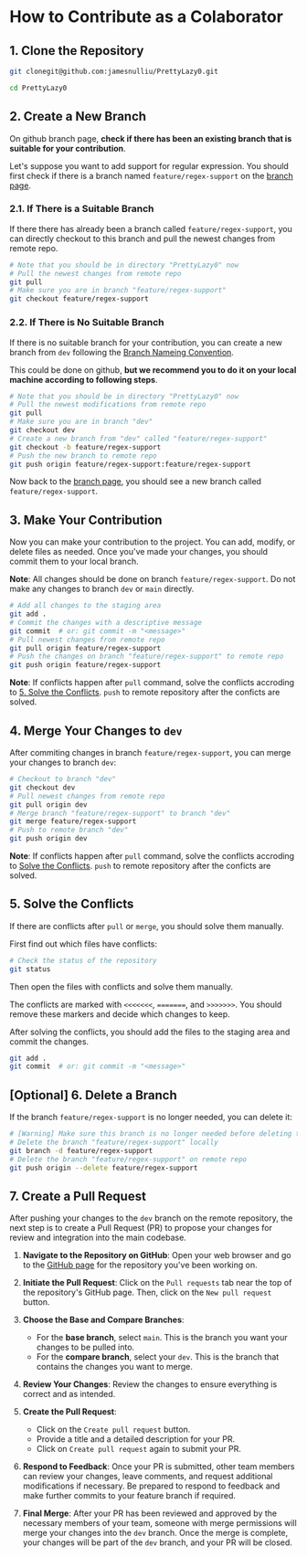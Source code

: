 # How to Contribute as a Colaborator

## 1. Clone the Repository

```bash
git clonegit@github.com:jamesnulliu/PrettyLazy0.git

cd PrettyLazy0
```

## 2. Create a New Branch

On github branch page, **check if there has been an existing branch that is suitable for your contribution**. 

Let's suppose you want to add support for regular expression. You should first check if there is a branch named `feature/regex-support` on the [branch page](https://github.com/jamesnulliu/PrettyLazy0/branches).

### 2.1. If There is a Suitable Branch

If there there has already been a branch called `feature/regex-support`, you can directly checkout to this branch and pull the newest changes from remote repo.

```bash
# Note that you should be in directory "PrettyLazy0" now
# Pull the newest changes from remote repo
git pull
# Make sure you are in branch "feature/regex-support"
git checkout feature/regex-support
```
### 2.2. If There is No Suitable Branch

If there is no suitable branch for your contribution, you can create a new branch from `dev` following the [Branch Nameing Convention](./Branch_Naming_Convention.md).

This could be done on github, **but we recommend you to do it on your local machine according to following steps**.

```bash
# Note that you should be in directory "PrettyLazy0" now
# Pull the newest modifications from remote repo
git pull
# Make sure you are in branch "dev"
git checkout dev
# Create a new branch from "dev" called "feature/regex-support"
git checkout -b feature/regex-support
# Push the new branch to remote repo
git push origin feature/regex-support:feature/regex-support
```

Now back to the [branch page](https://github.com/jamesnulliu/PrettyLazy0/branches), you should see a new branch called `feature/regex-support`.

## 3. Make Your Contribution

Now you can make your contribution to the project. You can add, modify, or delete files as needed. Once you've made your changes, you should commit them to your local branch.

**Note**: All changes should be done on branch `feature/regex-support`. Do not make any changes to branch `dev` or `main` directly.

```bash
# Add all changes to the staging area
git add .
# Commit the changes with a descriptive message
git commit  # or: git commit -m "<message>"
# Pull newest changes from remote repo
git pull origin feature/regex-support
# Push the changes on branch "feature/regex-support" to remote repo
git push origin feature/regex-support
```

**Note**: If conflicts happen after `pull` command, solve the conflicts accroding to [5. Solve the Conflicts](#5-solve-the-conflicts). `push` to remote repository after the conficts are solved.

## 4. Merge Your Changes to `dev`

After commiting changes in branch `feature/regex-support`, you can merge your changes to branch `dev`:

```bash
# Checkout to branch "dev"
git checkout dev
# Pull newest changes from remote repo
git pull origin dev
# Merge branch "feature/regex-support" to branch "dev"
git merge feature/regex-support
# Push to remote branch "dev"
git push origin dev
```

**Note**: If conflicts happen after `pull` command, solve the conflicts accroding to [Solve the Conflicts](#5-solve-the-conflicts). `push` to remote repository after the conficts are solved.

## 5. Solve the Conflicts

If there are conflicts after `pull` or `merge`, you should solve them manually. 

First find out which files have conflicts:

```bash
# Check the status of the repository
git status
```

Then open the files with conflicts and solve them manually. 

The conflicts are marked with `<<<<<<<`, `=======`, and `>>>>>>>`. You should remove these markers and decide which changes to keep.

After solving the conflicts, you should add the files to the staging area and commit the changes.

```bash
git add .
git commit  # or: git commit -m "<message>"
```

## \[Optional\] 6. Delete a Branch

If the branch `feature/regex-support` is no longer needed, you can delete it:

```bash
# [Warning] Make sure this branch is no longer needed before deleting this branch
# Delete the branch "feature/regex-support" locally
git branch -d feature/regex-support
# Delete the branch "feature/regex-support" on remote repo
git push origin --delete feature/regex-support
```

## 7. Create a Pull Request

After pushing your changes to the `dev` branch on the remote repository, the next step is to create a Pull Request (PR) to propose your changes for review and integration into the main codebase.

1. **Navigate to the Repository on GitHub**: Open your web browser and go to the [GitHub page](https://github.com/jamesnulliu/PrettyLazy0/) for the repository you've been working on.

2. **Initiate the Pull Request**: Click on the `Pull requests` tab near the top of the repository's GitHub page. Then, click on the `New pull request` button.

3. **Choose the Base and Compare Branches**: 
    - For the **base branch**, select `main`. This is the branch you want your changes to be pulled into.
    - For the **compare branch**, select your `dev`. This is the branch that contains the changes you want to merge.

4. **Review Your Changes**: Review the changes to ensure everything is correct and as intended.

5. **Create the Pull Request**: 
    - Click on the `Create pull request` button. 
    - Provide a title and a detailed description for your PR. 
    - Click on `Create pull request` again to submit your PR.

6. **Respond to Feedback**: Once your PR is submitted, other team members can review your changes, leave comments, and request additional modifications if necessary. Be prepared to respond to feedback and make further commits to your feature branch if required.

7. **Final Merge**: After your PR has been reviewed and approved by the necessary members of your team, someone with merge permissions will merge your changes into the `dev` branch. Once the merge is complete, your changes will be part of the `dev` branch, and your PR will be closed.


